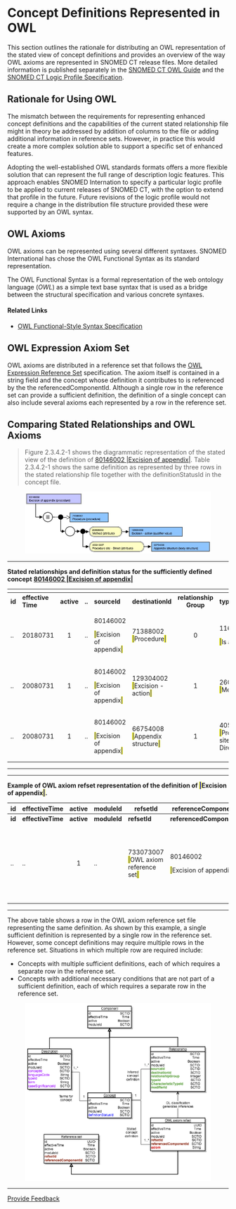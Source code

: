 # Concept Definitions Represented in OWL

This section outlines the rationale for distributing an OWL representation of the stated view of concept definitions and provides an overview of the way OWL axioms are represented in SNOMED CT release files. More detailed information is published separately in the [SNOMED CT OWL Guide](https://app.gitbook.com/o/h8Z6qGxuQrzM9vbx5bPT/s/UVgNFMSypqSsi48DpFEe/) and the [SNOMED CT Logic Profile Specification](https://app.gitbook.com/o/h8Z6qGxuQrzM9vbx5bPT/s/hRUJsLa2ant5L63pkp1O/).

## Rationale for Using OWL

The mismatch between the requirements for representing enhanced concept definitions and the capabilities of the current stated relationship file might in theory be addressed by addition of columns to the file or adding additional information in reference sets. However, in practice this would create a more complex solution able to support a specific set of enhanced features.

Adopting the well-established OWL standards formats offers a more flexible solution that can represent the full range of description logic features. This approach enables SNOMED Internation to specify a particular logic profile to be applied to current releases of SNOMED CT, with the option to extend that profile in the future. Future revisions of the logic profile would not require a change in the distribution file structure provided these were supported by an OWL syntax.

## OWL Axioms

OWL axioms can be represented using several different syntaxes. SNOMED International has chose the OWL Functional Syntax as its standard representation.

The OWL Functional Syntax is a formal representation of the web ontology language (_OWL_) as a simple text base syntax that is used as a bridge between the structural specification and various concrete syntaxes.

#### Related Links

* [OWL Functional-Style Syntax Specification](https://www.w3.org/TR/owl2-syntax/#Functional-Style_Syntax)

## OWL Expression Axiom Set

OWL axioms are distributed in a reference set that follows the [OWL Expression Reference Set](<../../../5 reference-set-release-files-specification/5.2 reference-set-types/5.2.1 content-reference-sets/5.2.1.9-owl-expression-reference-set.md>) specification. The axiom itself is contained in a string field and the concept whose definition it contributes to is referenced by the the referencedComponentId. Although a single row in the reference set can provide a sufficient definition, the definition of a single concept can also include several axioms each represented by a row in the reference set.

## Comparing Stated Relationships and OWL Axioms

> Figure 2.3.4.2-1 shows the diagrammatic representation of the stated view of the definition of [80146002 |Excision of appendix|](http://snomed.info/id/80146002). Table 2.3.4.2-1 shows the same definition as represented by three rows in the stated relationship file together with the definitionStatusId in the concept file.

<figure><img src="../../../.gitbook/assets/Image 15-07-2025 at 12.12.jpeg" alt=""><figcaption></figcaption></figure>

***

**Stated relationships and definition status for the sufficiently defined concept** [**80146002 |Excision of appendix|**](http://snomed.info/id/80146002)

<table data-header-hidden data-full-width="true"><thead><tr><th></th><th></th><th align="center"></th><th></th><th></th><th></th><th align="center"></th><th></th><th></th><th></th></tr></thead><tbody><tr><td><strong>id</strong></td><td><strong>effective Time</strong></td><td align="center"><strong>active</strong></td><td><strong>..</strong></td><td><strong>sourceId</strong></td><td><strong>destinationId</strong></td><td align="center"><strong>relationship Group</strong></td><td><strong>typeId</strong></td><td><strong>..</strong></td><td><strong>..</strong></td></tr><tr><td>..</td><td>20180731</td><td align="center">1</td><td>..</td><td><p>80146002 </p><p><mark style="color:blue;">|</mark>Excision of appendix<mark style="color:blue;">|</mark></p></td><td>71388002 <mark style="color:blue;">|</mark>Procedure<mark style="color:blue;">|</mark></td><td align="center">0</td><td><p>116680003 </p><p><mark style="color:blue;">|</mark>Is a<mark style="color:blue;">|</mark></p></td><td>..</td><td>..</td></tr><tr><td>..</td><td>20080731</td><td align="center">1</td><td>..</td><td><p>80146002 </p><p><mark style="color:blue;">|</mark>Excision of appendix<mark style="color:blue;">|</mark></p></td><td>129304002 <mark style="color:blue;">|</mark>Excision - action<mark style="color:blue;">|</mark></td><td align="center">1</td><td>260686004 <mark style="color:blue;">|</mark>Method<mark style="color:blue;">|</mark></td><td>..</td><td>..</td></tr><tr><td>..</td><td>20080731</td><td align="center">1</td><td>..</td><td><p>80146002 </p><p><mark style="color:blue;">|</mark>Excision of appendix<mark style="color:blue;">|</mark></p></td><td>66754008 <mark style="color:blue;">|</mark>Appendix structure<mark style="color:blue;">|</mark>  </td><td align="center">1</td><td>405813007 <mark style="color:blue;">|</mark>Procedure site - Direct<mark style="color:blue;">|</mark></td><td>..</td><td>..</td></tr></tbody></table>

***

***

**Example of OWL axiom refset representation of the definition of&#x20;**<mark style="color:blue;">**|**</mark>**Excision of appendix**<mark style="color:blue;">**|**</mark>**.**

<table data-header-hidden data-full-width="true"><thead><tr><th width="87.11245727539062">id</th><th width="98.72503662109375">effectiveTime</th><th width="68.39373779296875" align="center">active</th><th width="87.8375244140625">moduleId</th><th width="111.015625">refsetId</th><th width="110.76251220703125">referenceComponentId</th><th width="380.52496337890625">owlExpression</th></tr></thead><tbody><tr><td><strong>id</strong></td><td><strong>effectiveTime</strong></td><td align="center"><strong>active</strong></td><td><strong>moduleId</strong></td><td><strong>refsetId</strong></td><td><strong>referencedComponentId</strong></td><td><strong>owlExpression</strong></td></tr><tr><td>..</td><td>..</td><td align="center">1</td><td>..</td><td>733073007 <mark style="color:blue;">|</mark>OWL axiom reference set<mark style="color:blue;">|</mark></td><td><p>80146002 </p><p><mark style="color:blue;">|</mark>Excision of appendix<mark style="color:blue;">|</mark></p></td><td><p>EquivalentClasses(:80146002 ObjectIntersectionOf(:71388002 ObjectSomeValuesFrom(:609096000 ObjectIntersectionOf(ObjectSomeValuesFrom</p><p>(:260686004 :129304002)ObjectSomeValuesFrom</p><p>(:405813007 :66754008)))))</p></td></tr></tbody></table>

***

The above table shows a row in the OWL axiom reference set file representing the same definition. As shown by this example, a single sufficient definition is represented by a single row in the reference set. However, some concept definitions may require multiple rows in the reference set. Situations in which multiple row are required include:

* Concepts with multiple sufficient definitions, each of which requires a separate row in the reference set.
* Concepts with additional necessary conditions that are not part of a sufficient definition, each of which requires a separate row in the reference set.

<div data-full-width="true"><figure><img src="../../../images/71172651.png" alt=""><figcaption></figcaption></figure></div>

***






<a href="https://docs.google.com/forms/d/e/1FAIpQLScTmbZIf0UEQwYDkY27EEWBkaiYkHSbR0_9DmFrMLXoQLyL7Q/viewform?usp=pp_url&entry.1767247133=Release+File+Specification&entry.670899847=Concept%20Definitions%20Represented%20in%20OWL" class="button primary">Provide Feedback</a>

